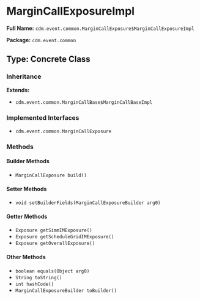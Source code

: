 # MarginCallExposureImpl

**Full Name:** `cdm.event.common.MarginCallExposure$MarginCallExposureImpl`

**Package:** `cdm.event.common`

## Type: Concrete Class

### Inheritance

**Extends:**
- `cdm.event.common.MarginCallBase$MarginCallBaseImpl`

### Implemented Interfaces

- `cdm.event.common.MarginCallExposure`

### Methods

#### Builder Methods

- `MarginCallExposure build()`

#### Setter Methods

- `void setBuilderFields(MarginCallExposureBuilder arg0)`

#### Getter Methods

- `Exposure getSimmIMExposure()`
- `Exposure getScheduleGridIMExposure()`
- `Exposure getOverallExposure()`

#### Other Methods

- `boolean equals(Object arg0)`
- `String toString()`
- `int hashCode()`
- `MarginCallExposureBuilder toBuilder()`

